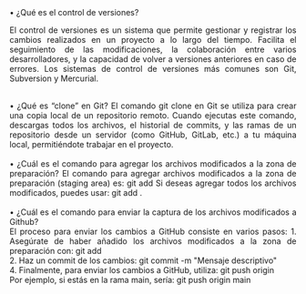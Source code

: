 
<div style="text-align: justify;">
•  ¿Qué es el control de versiones?

El control de versiones es un sistema que permite gestionar y registrar los cambios realizados en un proyecto a lo largo del tiempo. Facilita el seguimiento de las modificaciones, la colaboración entre varios desarrolladores, y la capacidad de volver a versiones anteriores en caso de errores. Los sistemas de control de versiones más comunes son Git, Subversion y Mercurial.
</div>
<br>
<div style="text-align: justify;">
•  ¿Qué es “clone” en Git?
El comando git clone en Git se utiliza para crear una copia local de un repositorio remoto. Cuando ejecutas este comando, descargas todos los archivos, el historial de commits, y las ramas de un repositorio desde un servidor (como GitHub, GitLab, etc.) a tu máquina local, permitiéndote trabajar en el proyecto.
</div>
<br>
<div style="text-align: justify;">
•  ¿Cuál es el comando para agregar los archivos modificados a la zona de preparación?
El comando para agregar archivos modificados a la zona de preparación (staging area) es:
git add <nombre_del_archivo>
Si deseas agregar todos los archivos modificados, puedes usar:
git add .
</div>
<br>
<div style="text-align: justify;">
•  ¿Cuál es el comando para enviar la captura de los archivos modificados a Github?
<br>
El proceso para enviar los cambios a GitHub consiste en varios pasos:
1.	Asegúrate de haber añadido los archivos modificados a la zona de preparación con:
  git add
<br>
2.	Haz un commit de los cambios:
git commit -m "Mensaje descriptivo"
<br>
4.	Finalmente, para enviar los cambios a GitHub, utiliza:
git push origin <nombre_de_la_rama>
<br>
Por ejemplo, si estás en la rama main, sería:
git push origin main
</div>

